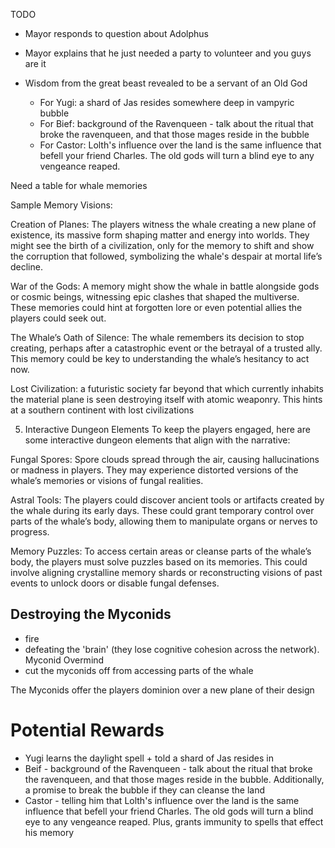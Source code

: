 TODO

- Mayor responds to question about Adolphus
- Mayor explains that he just needed a party to volunteer and you guys are it

- Wisdom from the great beast revealed to be a servant of an Old God
    - For Yugi: a shard of Jas resides somewhere deep in vampyric bubble
    - For Bief: background of the Ravenqueen - talk about the ritual that broke the ravenqueen, and that those mages reside in the bubble
    - For Castor: Lolth's influence over the land is the same influence that befell your friend Charles. The old gods will turn a blind eye to any vengeance reaped.


Need a table for whale memories

Sample Memory Visions:

Creation of Planes: The players witness the whale creating a new plane of existence, its massive form shaping matter and energy into worlds. They might see the birth of a civilization, only for the memory to shift and show the corruption that followed, symbolizing the whale's despair at mortal life’s decline.

War of the Gods: A memory might show the whale in battle alongside gods or cosmic beings, witnessing epic clashes that shaped the multiverse. These memories could hint at forgotten lore or even potential allies the players could seek out.

The Whale’s Oath of Silence: The whale remembers its decision to stop creating, perhaps after a catastrophic event or the betrayal of a trusted ally. This memory could be key to understanding the whale’s hesitancy to act now.

Lost Civilization: a futuristic society far beyond that which currently inhabits the material plane is seen destroying itself with atomic weaponry. This hints at a southern continent with lost civilizations

5. Interactive Dungeon Elements
To keep the players engaged, here are some interactive dungeon elements that align with the narrative:

Fungal Spores: Spore clouds spread through the air, causing hallucinations or madness in players. They may experience distorted versions of the whale’s memories or visions of fungal realities.

Astral Tools: The players could discover ancient tools or artifacts created by the whale during its early days. These could grant temporary control over parts of the whale’s body, allowing them to manipulate organs or nerves to progress.

Memory Puzzles: To access certain areas or cleanse parts of the whale’s body, the players must solve puzzles based on its memories. This could involve aligning crystalline memory shards or reconstructing visions of past events to unlock doors or disable fungal defenses.

## Destroying the Myconids

- fire
- defeating the 'brain' (they lose cognitive cohesion across the network). Myconid Overmind
- cut the myconids off from accessing parts of the whale

The Myconids offer the players dominion over a new plane of their design


# Potential Rewards
- Yugi learns the daylight spell + told a shard of Jas resides in
- Beif - background of the Ravenqueen - talk about the ritual that broke the ravenqueen, and that those mages reside in the bubble. Additionally, a promise to break the bubble if they can cleanse the land
- Castor - telling him that Lolth's influence over the land is the same influence that befell your friend Charles. The old gods will turn a blind eye to any vengeance reaped. Plus, grants immunity to spells that effect his memory


